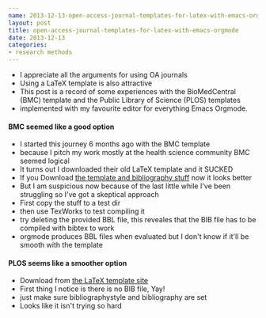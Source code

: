```yaml
---
name: 2013-12-13-open-access-journal-templates-for-latex-with-emacs-orgmode
layout: post
title: open-access-journal-templates-for-latex-with-emacs-orgmode
date: 2013-12-13
categories:
- research methods
---
```


- I appreciate all the arguments for using OA journals
- Using a LaTeX template is also attractive
- This post is a record of some experiences with the BioMedCentral (BMC) template and the Public Library of Science (PLOS) templates
- implemented with my favourite editor for everything Emacs Orgmode.

#### BMC seemed like a good option

- I started this journey 6 months ago with the BMC template
- because I pitch my work mostly at the health science community BMC seemed logical
- It turns out I downloaded their old LaTeX template and it SUCKED
- If you Download [the template and bibliography stuff](http://www.biomedcentral.com/authors/tex) now it looks better
- But I am suspicious now because of the last little while I've been struggling so I've got a skeptical approach
- First copy the stuff to a test dir
- then use TexWorks to test compiling it
- try deleting the provided BBL file, this reveales that the BIB file has to be compiled with bibtex to work
- orgmode produces BBL files when evaluated but I don't know if it'll be smooth with the template

#### PLOS seems like a smoother option

- Download from [the LaTeX template site](http://www.plosone.org/static/latexGuidelines)
- First thing I notice is there is no BIB file, Yay!
- just make sure  bibliographystyle and bibliography are set
- Looks like it isn't trying so hard

